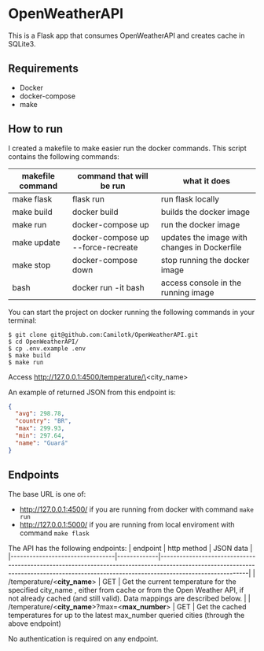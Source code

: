 # OpenWeatherAPI

This is a Flask app that consumes OpenWeatherAPI and creates cache in SQLite3.


## Requirements
- Docker
- docker-compose
- make

## How to run

I created a makefile to make easier run the docker commands. This script contains the following commands:

| makefile command | command that will be run           | what it does                                 |
|------------------|------------------------------------|----------------------------------------------|
| make flask       | flask run                          | run flask locally                            |
| make build       | docker build                       | builds the docker image                      |
| make run         | docker-compose up                  | run the docker image                         |
| make update      | docker-compose up --force-recreate | updates the image with changes in Dockerfile |
| make stop        | docker-compose down                | stop running the docker image                |
| bash             | docker run -it bash                | access console in the running image          |


You can start the project on docker running the following commands in your terminal:
```
$ git clone git@github.com:Camilotk/OpenWeatherAPI.git
$ cd OpenWeatherAPI/
$ cp .env.example .env
$ make build
$ make run
```

Access http://127.0.0.1:4500/temperature/\<city_name\>

An example of returned JSON from this endpoint is:
```JSON
{
  "avg": 298.78,
  "country": "BR",
  "max": 299.93,
  "min": 297.64,
  "name": "Guará"
}
```

## Endpoints

The base URL is one of:
- http://127.0.0.1:4500/ if you are running from docker with command `make run`
- http://127.0.0.1:5000/ if you are running from local enviroment with command `make flask`

The API has the following endpoints:
| endpoint                        | http method | JSON data                                                                                                                                                                              |
|---------------------------------|-------------|----------------------------------------------------------------------------------------------------------------------------------------------------------------------------------------|
| /temperature/\<**city_name**\>      | GET         | Get the current temperature for the specified city_name , either from cache or from the Open Weather API, if not already cached (and still valid).  Data mappings are described below. |
| /temperature/\<**city_name**\>?max=\<**max_number**\> | GET         | Get the cached temperatures for up to the latest max_number queried cities (through the above endpoint)   

No authentication is required on any endpoint.
